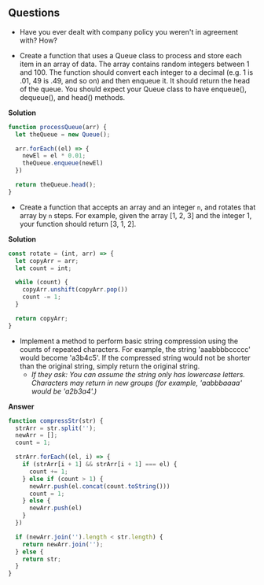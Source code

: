 ## Questions

* Have you ever dealt with company policy you weren't in agreement with? How?

* Create a function that uses a Queue class to process and store each item in an array of data. The array contains random integers between 1 and 100. The function should convert each integer to a decimal (e.g. 1 is .01, 49 is .49, and so on) and then enqueue it. It should return the head of the queue. You should expect your Queue class to have enqueue(), dequeue(), and head() methods.

**Solution**
```js
function processQueue(arr) {
  let theQueue = new Queue();

  arr.forEach((el) => {
    newEl = el * 0.01;
    theQueue.enqueue(newEl)
  })

  return theQueue.head();
}
```

* Create a function that accepts an array and an integer `n`, and rotates that array by `n` steps. For example, given the array [1, 2, 3] and the integer 1, your function should return [3, 1, 2].

**Solution**
```js
const rotate = (int, arr) => {
  let copyArr = arr;
  let count = int;

  while (count) {
    copyArr.unshift(copyArr.pop())
    count -= 1;
  }

  return copyArr;
}
```

* Implement a method to perform basic string compression using the counts of repeated characters. For example, the string 'aaabbbbccccc' would become 'a3b4c5'. If the compressed string would not be shorter than the original string, simply return the original string.
  * *If they ask: You can assume the string only has lowercase letters. Characters may return in new groups (for example, 'aabbbaaaa' would be 'a2b3a4'.)*

**Answer**
```js
function compressStr(str) {
  strArr = str.split('');
  newArr = [];
  count = 1;

  strArr.forEach((el, i) => {
    if (strArr[i + 1] && strArr[i + 1] === el) {
      count += 1;
    } else if (count > 1) {
      newArr.push(el.concat(count.toString()))
      count = 1;
    } else {
      newArr.push(el)
    }
  })

  if (newArr.join('').length < str.length) {
    return newArr.join('');
  } else {
    return str;
  }
}
```
